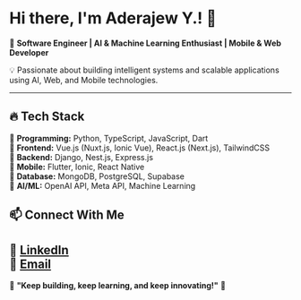 # Hi there, I'm Aderajew Y.! 👋  

🚀 **Software Engineer | AI & Machine Learning Enthusiast | Mobile & Web Developer**  

💡 Passionate about building intelligent systems and scalable applications using AI, Web, and Mobile technologies.  

---

## 🔥 Tech Stack  
🔹 **Programming:** Python, TypeScript, JavaScript, Dart  
🔹 **Frontend:** Vue.js (Nuxt.js, Ionic Vue), React.js (Next.js), TailwindCSS  
🔹 **Backend:** Django, Nest.js, Express.js  
🔹 **Mobile:** Flutter, Ionic, React Native  
🔹 **Database:** MongoDB, PostgreSQL, Supabase  
🔹 **AI/ML:** OpenAI API, Meta API, Machine Learning  


## 📫 Connect With Me  
💼 [LinkedIn](https://www.linkedin.com/in/aderajew-yeshiwendm-24728229b/)  
📧 [Email](mailto:adeyeshi294@gmail.com)  
---

🎯 **"Keep building, keep learning, and keep innovating!"** 🚀  
